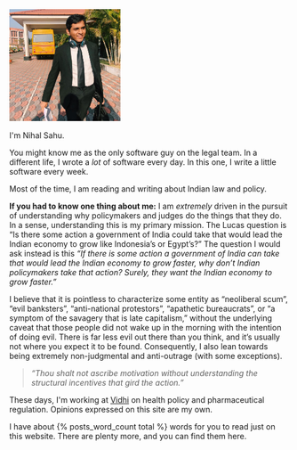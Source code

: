 <img src="/assets/images/nihal-sahu.jpeg" alt="drawing" width="200"/>
<br>

I'm Nihal Sahu. 

You might know me as the only software guy on the legal team. In a different life, I wrote a _lot_ of software every day. In this one, I write a little software every week.

Most of the time, I am reading and writing about Indian law and policy. 

**If you had to know one thing about me:** I am *extremely* driven in the pursuit of understanding why policymakers and judges do the things that they do. In a sense, understanding this is my primary mission. The Lucas question is “Is there some action a government of India could take that would lead the Indian economy to grow like Indonesia’s or Egypt’s?” The question I would ask instead is this *“If there is some action a government of India can take that would lead the Indian economy to grow faster, why don’t Indian policymakers take that action? Surely, they want the Indian economy to grow faster.”*

I believe that it is pointless to characterize some entity as  “neoliberal scum”, “evil banksters”, “anti-national protestors”, “apathetic bureaucrats”, or “a symptom of the savagery that is late capitalism,” without the underlying caveat that those people did not wake up in the morning with the intention of doing evil. There is far less evil out there than you think, and it’s usually not where you expect it to be found. Consequently, I also lean towards being extremely non-judgmental and anti-outrage (with some exceptions). 

> *“Thou shalt not ascribe motivation without understanding the structural incentives that gird the action.”*

These days, I'm working at [Vidhi](https://vidhilegalpolicy.in) on health policy and pharmaceutical regulation. Opinions expressed on this site are my own. 

I have about {% posts_word_count total %} words for you to read just on this website. There are plenty more, and you can find them here.  